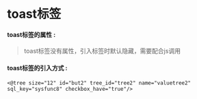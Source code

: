 # toast**标签**

#### toast**标签的属性 :**

> toast标签没有属性，引入标签时默认隐藏，需要配合js调用

#### toast标签的引入方式 :

```
<@tree size="12" id="but2" tree_id="tree2" name="valuetree2" sql_key="sysfunc8" checkbox_have="true"/>
```



